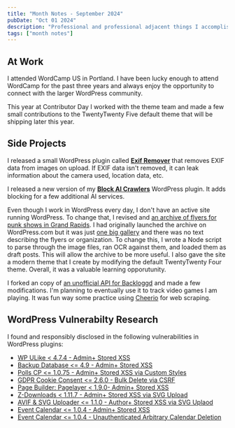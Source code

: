 ```yaml
---
title: "Month Notes - September 2024"
pubDate: "Oct 01 2024"
description: "Professional and professional adjacent things I accomplished in September 2024"
tags: ["month notes"]
---
```


## At Work

I attended WordCamp US in Portland. I have been lucky enough to attend WordCamp for the past three years and always enjoy the opportunity to connect with the larger WordPress community.

This year at Contributor Day I worked with the theme team and made a few small contributions to the TwentyTwenty Five default theme that will be shipping later this year.

## Side Projects

I released a small WordPress plugin called **[Exif Remover](https://wordpress.org/plugins/exif-remover/)** that removes EXIF data from images on upload. If EXIF data isn't removed, it can leak information about the camera used, location data, etc.

I released a new version of my **[Block AI Crawlers](https://wordpress.org/plugins/block-ai-crawlers)** WordPress plugin. It adds blocking for a few additional AI services.

Even though I work in WordPress every day, I don't have an active site running WordPress. To change that, I revised and [an archive of flyers for punk shows in Grand Rapids](https://grpunkflyers.winesapdesign.com/). I had originally launched the archive on WordPress.com but it was just [one big gallery](https://grpunkflyers.winesapdesign.com/flyers/) and there was no text describing the flyers or organization. To change this, I wrote a Node script to parse through the image files, ran OCR against them, and loaded them as draft posts. This will allow the archive to be more useful. I also gave the site a modern theme that I create by modifying the default TwentyTwenty Four theme. Overall, it was a valuable learning opporutunity.

I forked an copy of [an unofficial API for Backloggd](https://github.com/bobmatyas/Backloggd-API) and made a few modifications. I'm planning to eventually use it to track video games I am playing. It was fun way some practice using [Cheerio](https://cheerio.js.org/docs/intro) for web scraping.

## WordPress Vulnerabilty Research

I found and responsibly disclosed in the following vulnerabilities in WordPress plugins:

- [WP ULike < 4.7.4 - Admin+ Stored XSS](https://wpscan.com/vulnerability/9166cf91-69e5-4786-a6a9-816db7d47b07/)
- [Backup Database <= 4.9 - Admin+ Stored XSS](https://wpscan.com/vulnerability/2199ef66-25bd-4eb4-a675-d8b30f047847/)
- [Polls CP <= 1.0.75 - Admin+ Stored XSS via Custom Styles](https://wpscan.com/vulnerability/bffe0f75-33a2-4270-af13-835b8eb65688/)
- [GDPR Cookie Consent <= 2.6.0 - Bulk Delete via CSRF](https://wpscan.com/vulnerability/628bbac0-76b1-4666-9c00-bae84b48f85c/)
- [Page Builder: Pagelayer < 1.9.0- Admin+ Stored XSS](https://wpscan.com/vulnerability/acddcf33-0a18-499e-b42d-c8b49f2c4de5/)
- [Z-Downloads < 1.11.7 - Admin+ Stored XSS via SVG Upload](https://wpscan.com/vulnerability/fed2cd26-7ccb-419d-b589-978410953bf4/)
- [AVIF & SVG Uploader <= 1.1.0 - Author+ Stored XSS via SVG Uplaod](https://wpscan.com/vulnerability/a7de0cf6-3064-4595-9037-f8407fe40724/)
- [Event Calendar <= 1.0.4 - Admin+ Stored XSS](https://wpscan.com/vulnerability/707d4b5b-8efe-4010-ba7d-80538545a2d5/)
- [Event Calendar <= 1.0.4 - Unauthenticated Arbitrary Calendar Deletion](https://wpscan.com/vulnerability/8c48b657-afa1-45e6-ada6-27ee58185143/)